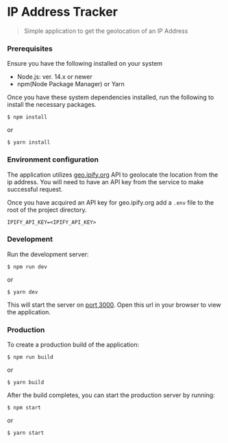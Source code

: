 # IP Address Tracker

> Simple application to get the geolocation of an IP Address

### Prerequisites

Ensure you have the following installed on your system

- Node.js: ver. 14.x or newer
- npm(Node Package Manager) or Yarn

Once you have these system dependencies installed, run the following to install the necessary packages.

```
$ npm install
```

or

```
$ yarn install
```

### Environment configuration

The application utilizes [geo.ipify.org](https://geo.ipify.org/) API to geolocate the location from the ip address. You will need to have an API key from the service to make successful request.

Once you have acquired an API key for geo.ipify.org add a `.env` file to the root of the project directory.

```
IPIFY_API_KEY=<IPIFY_API_KEY>
```

### Development

Run the development server:

```
$ npm run dev
```

or

```
$ yarn dev
```

This will start the server on [port 3000](https://localhost:3000). Open this url in your browser to view the application.

### Production

To create a production build of the application:

```
$ npm run build
```

or

```
$ yarn build
```

After the build completes, you can start the production server by running:

```
$ npm start
```

or

```
$ yarn start
```
